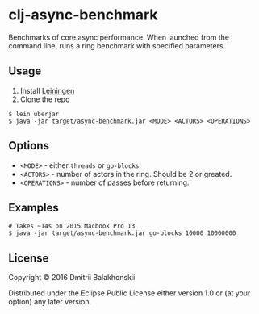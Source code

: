 # clj-async-benchmark

Benchmarks of core.async performance.
When launched from the command line, runs a ring benchmark with specified parameters.

## Usage

1. Install [Leiningen](http://leiningen.org/#install)
2. Clone the repo

```
$ lein uberjar
$ java -jar target/async-benchmark.jar <MODE> <ACTORS> <OPERATIONS>
```

## Options

* `<MODE>` - either `threads` or `go-blocks`.
* `<ACTORS>` - number of actors in the ring. Should be 2 or greated.
* `<OPERATIONS>` - number of passes before returning.

## Examples

```
# Takes ~14s on 2015 Macbook Pro 13
$ java -jar target/async-benchmark.jar go-blocks 10000 10000000
```

## License

Copyright © 2016 Dmitrii Balakhonskii

Distributed under the Eclipse Public License either version 1.0 or (at
your option) any later version.
